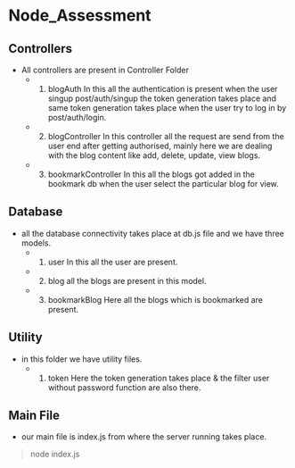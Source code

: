 # Node_Assessment

## Controllers
- All controllers are present in Controller Folder
  - 1. blogAuth
     In this all the authentication is present when the user singup  post/auth/singup the token generation takes place and same token generation takes place when the user try to        log in by post/auth/login.

  - 2. blogController 
     In this controller all the request are send from the user end after getting authorised, mainly here we are dealing with the blog content like add, delete, update, view blogs.
    
  - 3. bookmarkController
     In this all the blogs got added in the bookmark db when the user select the particular blog for view.
    
 ## Database
 -  all the database connectivity takes place at db.js file and we have three models.
     - 1. user
        In this all the user are present.
     - 2. blog
        all the blogs are present in this model.
     - 3. bookmarkBlog
        Here all the blogs which is bookmarked are present.
   
 ## Utility
 -  in this folder we have utility files.
     - 1. token
       Here the token generation takes place & the filter user without password function are also there.
 
 ## Main File  
  - our main file is index.js from where the server running takes place.
  >node index.js
